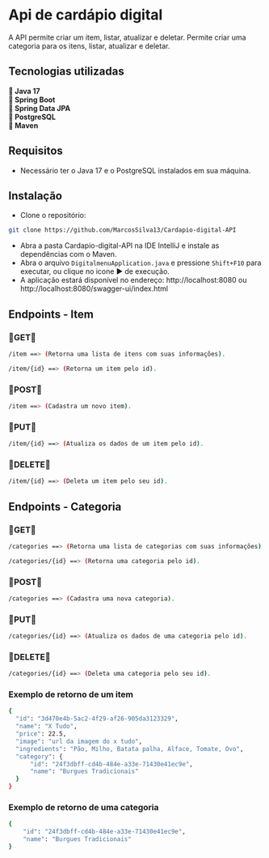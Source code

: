 # Api de cardápio digital
<p>
  A API permite criar um item, listar, atualizar e deletar. Permite criar uma categoria para os itens, listar, atualizar e deletar.
</p>

<h2> Tecnologias utilizadas </h2>
<p>
  🔹<strong> Java 17 </strong> <br>
  🔹<strong> Spring Boot </strong> <br>
  🔹<strong> Spring Data JPA </strong> <br>
  🔹<strong> PostgreSQL </strong> <br>
  🔹<strong> Maven </strong><br>
</p>

<h2>Requisitos</h2>

- Necessário ter o Java 17 e o PostgreSQL instalados em sua máquina.

<h2>Instalação</h2>

- Clone o repositório:

```bash
git clone https://github.com/MarcosSilva13/Cardapio-digital-API
```
- Abra a pasta Cardapio-digital-API na IDE IntelliJ e instale as dependências com o Maven.<br>
- Abra o arquivo `DigitalmenuApplication.java` e pressione `Shift+F10` para executar, ou clique no icone ▶️ de execução.
- A aplicação estará disponível no endereço: http://localhost:8080 ou http://localhost:8080/swagger-ui/index.html

<h2> Endpoints - Item </h2>

<h3>🔹GET🔹</h3>

```bash
/item ==> (Retorna uma lista de itens com suas informações).

/item/{id} ==> (Retorna um item pelo id).
```
<h3>🔹POST🔹</h3>

```bash
/item ==> (Cadastra um novo item).
```
<h3>🔹PUT🔹</h3>

```bash
/item/{id} ==> (Atualiza os dados de um item pelo id).
```

<h3>🔹DELETE🔹</h3>

```bash
/item/{id} ==> (Deleta um item pelo seu id).
```

<h2> Endpoints - Categoria </h2>

<h3>🔹GET🔹</h3>

```bash
/categories ==> (Retorna uma lista de categorias com suas informações).

/categories/{id} ==> (Retorna uma categoria pelo id).
```

<h3>🔹POST🔹</h3>

```bash
/categories ==> (Cadastra uma nova categoria).
```

<h3>🔹PUT🔹</h3>

```bash
/categories/{id} ==> (Atualiza os dados de uma categoria pelo id).
```

<h3>🔹DELETE🔹</h3>

```bash
/categories/{id} ==> (Deleta uma categoria pelo seu id).
```
<h3>Exemplo de retorno de um item </h3>

```bash
{
  "id": "3d470e4b-5ac2-4f29-af26-905da3123329",
  "name": "X Tudo",
  "price": 22.5,
  "image": "url da imagem do x tudo",
  "ingredients": "Pão, Milho, Batata palha, Alface, Tomate, Ovo",
  "category": {
      "id": "24f3dbff-cd4b-484e-a33e-71430e41ec9e",
      "name": "Burgues Tradicionais"
  }
}
```
<h3>Exemplo de retorno de uma categoria </h3>

```bash
{
    "id": "24f3dbff-cd4b-484e-a33e-71430e41ec9e",
    "name": "Burgues Tradicionais"
}
```
